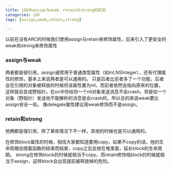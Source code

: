 ```yaml
---
title: iOS中assign与weak，retain与strong的区别
categories: iOS
tags: [assign,weak,retain,strong]

---
```

以前在没有ARC的时候我们使用assign与retain来修饰属性，后来引入了更安全的weak和strong来修饰属性

### assign与weak
两者都是弱引用，assign通常用于普通类型属性（如int,NSInteger），还有代理属性的修饰，基本上来说两者是可以通用的。
只是后者比前者多了一个功能，后者会在引用的对象被释放的时候将该属性置为nil，而前者依然会指向原来的位置，这样就会变成野指针。在oc中你给你一个nil对象发送消息不会crash，但是给一个对象（野指针）发送他不能解析的消息是会crash的，所以总的来说weak要比assign安全一些。
像delegate属性建议用weak修饰而不是assign。
### retain和strong
他俩都是强引用，除了某些情况下不一样，其他的时候也是可以通用的。

在修饰block属性的时候，相信大家都知道要用copy，如果不copy的话，他的生命周期会随着函数的结束而结束，copy之后会放在堆里面，延长block的生命周期。
strong在修饰block的时候就相当于copy，而retain修饰栈block的时候就相当于assign，这样block会出现提前被释放掉的危险。
